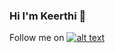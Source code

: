 ### Hi I'm Keerthi 👋

<!-- Please don't remove this: Grab your social icons from https://github.com/carlsednaoui/gitsocial -->

<!-- display the social media buttons in your README -->

Follow me on [![alt text][1.1]][1]

[1.1]: http://i.imgur.com/tXSoThF.png (twitter icon with padding)

[1]: http://www.twitter.com/KeerthyAkella




<!-- Please don't remove this: Grab your social icons from https://github.com/carlsednaoui/gitsocial -->


<!--
**KeerthiAkella3/KeerthiAkella3** is a ✨ _special_ ✨ repository because its `README.md` (this file) appears on your GitHub profile.
<!-- Actual text 
You can find me on [![Twitter][1.1]][1], or on [![LinkedIn][2.2]][2].
<!-- Icons 
[1.1]: http://i.imgur.com/wWzX9uB.png (twitter icon without padding)
[2.2]: https://raw.githubusercontent.com/MartinHeinz/MartinHeinz/master/linkedin-3-16.png (LinkedIn icon without padding)
<!-- Links to your social media accounts 
[1] : https://twitter.com/KeerthyAkella
[2]: https://www.linkedin.com/in/keerthi-akella-02545a169
[1.1]: http://i.imgur.com/tXSoThF.png (twitter icon with padding)
[2.2]: https://raw.githubusercontent.com/MartinHeinz/MartinHeinz/master/linkedin-3-16.png (LinkedIn icon without padding)
![Github stats](https://github-readme-stats.vercel.app/api?username=KeerthiAkella3)
[![Top Langs](https://github-readme-stats.vercel.app/api/top-langs/?username=KeerthiAkella3&layout=compact)](https://github.com/KeerthiAkella3/github-readme-stats)
-->
